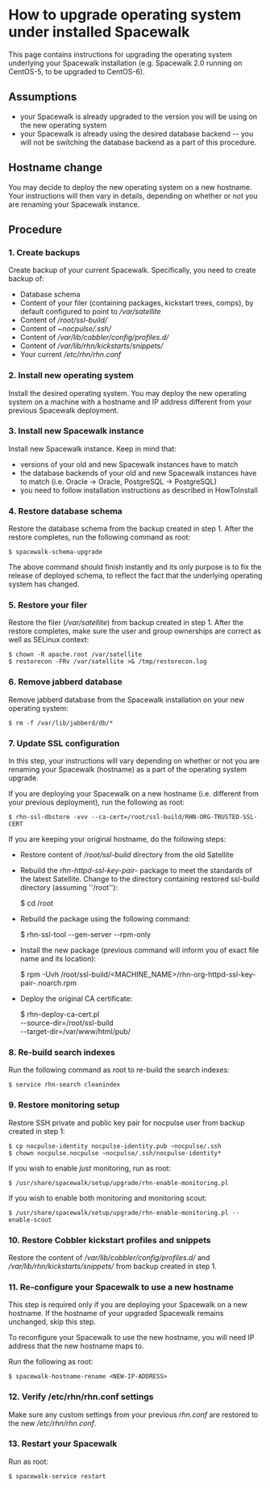 # How to upgrade operating system under installed Spacewalk



This page contains instructions for upgrading the operating system underlying your Spacewalk installation (e.g. Spacewalk 2.0 running on CentOS-5, to be upgraded to CentOS-6).
## Assumptions



* your Spacewalk is already upgraded to the version you will be using on the new operating system
* your Spacewalk is already using the desired database backend -- you will not be switching the database backend as a part of this procedure.
## Hostname change



You may decide to deploy the new operating system on a new hostname. Your instructions will then vary in details, depending on whether or not you are renaming your Spacewalk instance.
## Procedure

### 1. Create backups




Create backup of your current Spacewalk. Specifically, you need to create backup of:
* Database schema
* Content of your filer (containing packages, kickstart trees, comps), by default configured to point to _/var/satellite_ 
* Content of _/root/ssl-build/_
* Content of _~nocpulse/.ssh/_
* Content of _/var/lib/cobbler/config/profiles.d/_
* Content of _/var/lib/rhn/kickstarts/snippets/_
* Your current _/etc/rhn/rhn.conf_
### 2. Install new operating system



Install the desired operating system. You may deploy the new operating system on a machine with a hostname and IP address different from your previous Spacewalk deployment.
### 3. Install new Spacewalk instance



Install new Spacewalk instance. Keep in mind that:
* versions of your old and new Spacewalk instances have to match
* the database backends of your old and new Spacewalk instances have to match (i.e. Oracle -> Oracle, PostgreSQL -> PostgreSQL)
* you need to follow installation instructions as described in HowToInstall
### 4. Restore database schema



Restore the database schema from the backup created in step 1. After the restore completes, run the following command as root:


    $ spacewalk-schema-upgrade

The above command should finish instantly and its only purpose is to fix the release of deployed schema, to reflect the fact that the underlying operating system has changed.
### 5. Restore your filer



Restore the filer (_/var/satellite_) from backup created in step 1. After the restore completes, make sure the user and group ownerships are correct as well as SELinux context:


    $ chown -R apache.root /var/satellite
    $ restorecon -FRv /var/satellite >& /tmp/restorecon.log
### 6. Remove jabberd database



Remove jabberd database from the Spacewalk installation on your new operating system:


    $ rm -f /var/lib/jabberd/db/*
### 7. Update SSL configuration



In this step, your instructions will vary depending on whether or not you are renaming your Spacewalk (hostname) as a part of the operating system upgrade.

If you are deploying your Spacewalk on a new hostname (i.e. different from your previous deployment), run the following as root:

    $ rhn-ssl-dbstore -vvv --ca-cert=/root/ssl-build/RHN-ORG-TRUSTED-SSL-CERT

If you are keeping your original hostname, do the following steps:
  * Restore content of _/root/ssl-build_ directory from the old Satellite
  * Rebuild the _rhn-httpd-ssl-key-pair-<HOSTNAME>_ package to meet
    the standards of the latest Satellite. Change to the directory containing
    restored ssl-build directory (assuming ''/root''):

    $ cd /root

  * Rebuild the package using the following command:

    $ rhn-ssl-tool --gen-server --rpm-only
  * Install the new package (previous command will inform you of exact file
    name and its location):

    $ rpm -Uvh /root/ssl-build/<MACHINE_NAME>/rhn-org-httpd-ssl-key-pair-<VERSION>.noarch.rpm
  * Deploy the original CA certificate:

    $ rhn-deploy-ca-cert.pl \
            --source-dir=/root/ssl-build \
            --target-dir=/var/www/html/pub/
### 8. Re-build search indexes



Run the following command as root to re-build the search indexes:

    $ service rhn-search cleanindex
### 9. Restore monitoring setup



Restore SSH private and public key pair for nocpulse user from backup created in step 1:

    $ cp nocpulse-identity nocpulse-identity.pub ~nocpulse/.ssh
    $ chown nocpulse.nocpulse ~nocpulse/.ssh/nocpulse-identity*

If you wish to enable *just* monitoring, run as root:

    $ /usr/share/spacewalk/setup/upgrade/rhn-enable-monitoring.pl

If you wish to enable both monitoring and monitoring scout:

    $ /usr/share/spacewalk/setup/upgrade/rhn-enable-monitoring.pl --enable-scout
### 10. Restore Cobbler kickstart profiles and snippets



Restore the content of _/var/lib/cobbler/config/profiles.d/_ and _/var/lib/rhn/kickstarts/snippets/_ from backup created in step 1.
### 11. Re-configure your Spacewalk to use a new hostname



This step is required only if you are deploying your Spacewalk on a new hostname. If the hostname of your upgraded Spacewalk remains unchanged, skip this step.

To reconfigure your Spacewalk to use the new hostname, you will need IP address that the new hostname maps to. 

Run the following as root:

    $ spacewalk-hostname-rename <NEW-IP-ADDRESS>
### 12. Verify /etc/rhn/rhn.conf settings



Make sure any custom settings from your previous _rhn.conf_ are restored to the new _/etc/rhn/rhn.conf_.
### 13. Restart your Spacewalk



Run as root:

    $ spacewalk-service restart